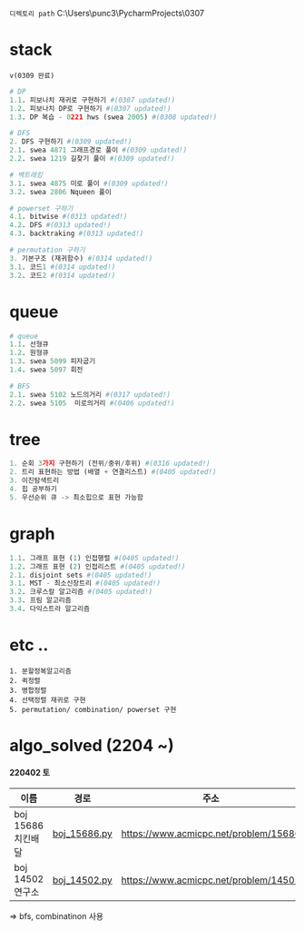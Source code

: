 `디렉토리 path` C:\Users\punc3\PycharmProjects\0307

# stack

`v(0309 완료)`

```python
# DP
1.1. 피보나치 재귀로 구현하기 #(0307 updated!)
1.2. 피보나치 DP로 구현하기 #(0307 updated!)
1.3. DP 복습 - 0221 hws (swea 2005) #(0308 updated!)

# DFS
2. DFS 구현하기 #(0309 updated!)
2.1. swea 4871 그래프경로 풀이 #(0309 updated!)
2.2. swea 1219 길찾기 풀이 #(0309 updated!)

# 백트래킹
3.1. swea 4875 미로 풀이 #(0309 updated!)
3.2. swea 2806 Nqueen 풀이 

# powerset 구하기
4.1. bitwise #(0313 updated!)
4.2. DFS #(0313 updated!)
4.3. backtraking #(0313 updated!)

# permutation 구하기
3. 기본구조 (재귀함수) #(0314 updated!)
3.1. 코드1 #(0314 updated!)
3.2. 코드2 #(0314 updated!)
```





# queue

```python
# queue
1.1. 선형큐
1.2. 원형큐
1.3. swea 5099 피자굽기
1.4. swea 5097 회전

# BFS
2.1. swea 5102 노드의거리 #(0317 updated!)
2.2. swea 5105  미로의거리 #(0406 updated!)
```





# tree

```python
1. 순회 3가지 구현하기 (전위/중위/후위) #(0316 updated!)
2. 트리 표현하는 방법 (배열 + 연결리스트) #(0405 updated!)
3. 이진탐색트리
4. 힙 공부하기
5. 우선순위 큐 -> 최소힙으로 표현 가능함
```





# graph

```python
1.1. 그래프 표현 (1) 인접행렬 #(0405 updated!)
1.2. 그래프 표현 (2) 인접리스트 #(0405 updated!)
2.1. disjoint sets #(0405 updated!)
3.1. MST - 최소신장트리 #(0405 updated!)
3.2. 크루스칼 알고리즘 #(0405 updated!)
3.3. 프림 알고리즘
3.4. 다익스트라 알고리즘
```





# etc ..

```
1. 분할정복알고리즘 
2. 퀵정렬 
3. 병합정렬
4. 선택정렬 재귀로 구현
5. permutation/ combination/ powerset 구현
```



# algo_solved (2204 ~)

#### 220402 토

| 이름               | 경로                                      | 주소                                  |
| ------------------ | ----------------------------------------- | ------------------------------------- |
| boj 15686 치킨배달 | [boj_15686.py](./boj_solved/boj_15686.py) | https://www.acmicpc.net/problem/15686 |
| boj 14502 연구소   | [boj_14502.py](./boj_solved/boj_14502.py) | https://www.acmicpc.net/problem/14502 |

=> bfs, combinatinon 사용

